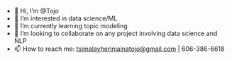 - 👋 Hi, I’m @Tojo
- 👀 I’m interested in data science/ML
- 🌱 I’m currently learning topic modeling
- 💞️ I’m looking to collaborate on any project involving data science and NLP
- 📫 How to reach me: tsimalayheriniainatojo@gmail.com | 606-386-6618

<!---
Tojo07/Tojo07 is a ✨ special ✨ repository because its `README.md` (this file) appears on your GitHub profile.
You can click the Preview link to take a look at your changes.
--->
